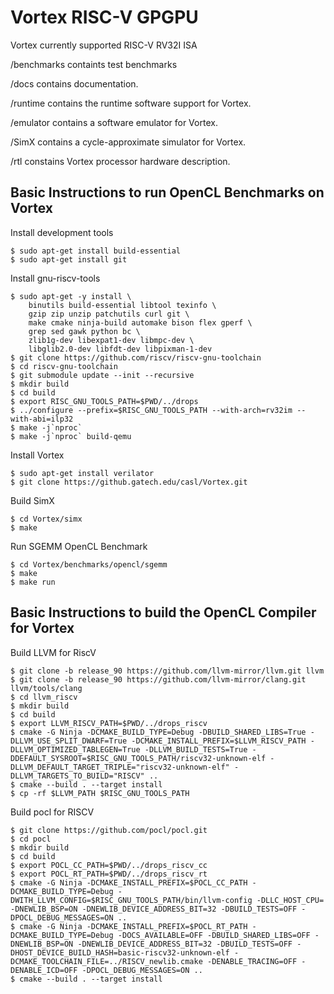 # Vortex RISC-V GPGPU

Vortex currently supported RISC-V RV32I ISA

/benchmarks containts test benchmarks

/docs contains documentation.

/runtime contains the runtime software support for Vortex.

/emulator contains a software emulator for Vortex.

/SimX contains a cycle-approximate simulator for Vortex.

/rtl constains Vortex processor hardware description.

Basic Instructions to run OpenCL Benchmarks on Vortex
-----------------------------------------------------

Install development tools 

    $ sudo apt-get install build-essential
    $ sudo apt-get install git

Install gnu-riscv-tools

    $ sudo apt-get -y install \
        binutils build-essential libtool texinfo \
        gzip zip unzip patchutils curl git \
        make cmake ninja-build automake bison flex gperf \
        grep sed gawk python bc \
        zlib1g-dev libexpat1-dev libmpc-dev \
        libglib2.0-dev libfdt-dev libpixman-1-dev 
    $ git clone https://github.com/riscv/riscv-gnu-toolchain
    $ cd riscv-gnu-toolchain
    $ git submodule update --init --recursive
    $ mkdir build
    $ cd build
    $ export RISC_GNU_TOOLS_PATH=$PWD/../drops
    $ ../configure --prefix=$RISC_GNU_TOOLS_PATH --with-arch=rv32im --with-abi=ilp32
    $ make -j`nproc`  
    $ make -j`nproc` build-qemu

Install Vortex 

    $ sudo apt-get install verilator
    $ git clone https://github.gatech.edu/casl/Vortex.git

Build SimX

    $ cd Vortex/simx
    $ make

Run SGEMM OpenCL Benchmark

    $ cd Vortex/benchmarks/opencl/sgemm
    $ make
    $ make run

Basic Instructions to build the OpenCL Compiler for Vortex
----------------------------------------------------------

Build LLVM for RiscV

    $ git clone -b release_90 https://github.com/llvm-mirror/llvm.git llvm
    $ git clone -b release_90 https://github.com/llvm-mirror/clang.git llvm/tools/clang
    $ cd llvm_riscv
    $ mkdir build
    $ cd build
    $ export LLVM_RISCV_PATH=$PWD/../drops_riscv
    $ cmake -G Ninja -DCMAKE_BUILD_TYPE=Debug -DBUILD_SHARED_LIBS=True -DLLVM_USE_SPLIT_DWARF=True -DCMAKE_INSTALL_PREFIX=$LLVM_RISCV_PATH -DLLVM_OPTIMIZED_TABLEGEN=True -DLLVM_BUILD_TESTS=True -DDEFAULT_SYSROOT=$RISC_GNU_TOOLS_PATH/riscv32-unknown-elf -DLLVM_DEFAULT_TARGET_TRIPLE="riscv32-unknown-elf" -DLLVM_TARGETS_TO_BUILD="RISCV" ..
    $ cmake --build . --target install
    $ cp -rf $LLVM_PATH $RISC_GNU_TOOLS_PATH

Build pocl for RISCV

    $ git clone https://github.com/pocl/pocl.git
    $ cd pocl
    $ mkdir build
    $ cd build 
    $ export POCL_CC_PATH=$PWD/../drops_riscv_cc
    $ export POCL_RT_PATH=$PWD/../drops_riscv_rt
    $ cmake -G Ninja -DCMAKE_INSTALL_PREFIX=$POCL_CC_PATH -DCMAKE_BUILD_TYPE=Debug -DWITH_LLVM_CONFIG=$RISC_GNU_TOOLS_PATH/bin/llvm-config -DLLC_HOST_CPU= -DNEWLIB_BSP=ON -DNEWLIB_DEVICE_ADDRESS_BIT=32 -DBUILD_TESTS=OFF -DPOCL_DEBUG_MESSAGES=ON ..
    $ cmake -G Ninja -DCMAKE_INSTALL_PREFIX=$POCL_RT_PATH -DCMAKE_BUILD_TYPE=Debug -DOCS_AVAILABLE=OFF -DBUILD_SHARED_LIBS=OFF -DNEWLIB_BSP=ON -DNEWLIB_DEVICE_ADDRESS_BIT=32 -DBUILD_TESTS=OFF -DHOST_DEVICE_BUILD_HASH=basic-riscv32-unknown-elf -DCMAKE_TOOLCHAIN_FILE=../RISCV_newlib.cmake -DENABLE_TRACING=OFF -DENABLE_ICD=OFF -DPOCL_DEBUG_MESSAGES=ON ..
    $ cmake --build . --target install